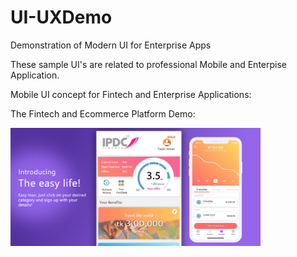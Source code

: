 # UI-UXDemo
Demonstration of Modern UI for Enterprise Apps

These sample UI's are related to professional Mobile and Enterpise Application.

Mobile UI concept for Fintech and Enterprise Applications:

The Fintech and Ecommerce Platform Demo:

<img src="https://github.com/tanjinbd/UI-UXDemo/blob/main/FintechUI2.png" width="400" title="Fintech Mobile App UI">




